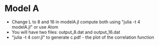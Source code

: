 # Model A



* Change L to 8 and 16 in modelA.jl compute both using "julia -t 4 modelA.jl" or use Atom 
* You will have two files: output_8.dat and output_16.dat 
* "julia -t 4 corr.jl" to generate c.pdf - the plot of the correlation function  
